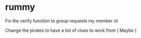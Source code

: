 # rummy

Fix the verify function to group requests my member id

Change the pirates to have a list of clues to work from ( Maybe )